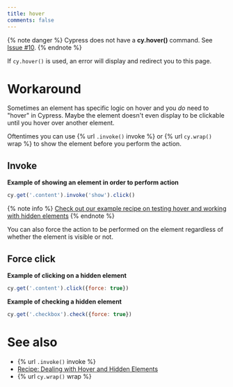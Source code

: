 ```yaml
---
title: hover
comments: false
---
```


{% note danger %}
Cypress does not have a **cy.hover()** command. See [Issue #10](https://github.com/cypress-io/cypress/issues/10).
{% endnote %}

If `cy.hover()` is used, an error will display and redirect you to this page.

# Workaround

Sometimes an element has specific logic on hover and you *do* need to "hover" in Cypress. Maybe the element doesn't even display to be clickable until you hover over another element.

Oftentimes you can use {% url `.invoke()` invoke %} or {% url `cy.wrap()` wrap %} to show the element before you perform the action.

## Invoke

**Example of showing an element in order to perform action**
```javascript
cy.get('.content').invoke('show').click()
```

{% note info %}
[Check out our example recipe on testing hover and working with hidden elements](https://github.com/cypress-io/cypress-example-recipes/blob/master/cypress/integration/hover_hidden_elements_spec.js)
{% endnote %}

You can also force the action to be performed on the element regardless of whether the element is visible or not.

## Force click

**Example of clicking on a hidden element**
```javascript
cy.get('.content').click({force: true})
```

**Example of checking a hidden element**
```javascript
cy.get('.checkbox').check({force: true})
```
<!--
## Trigger

If the hover behavior depends on a JavaScript event like `mouseover`, you can trigger the event to achieve that behavior.

**Example of triggering a mouseover event**
```javascript
cy.get('.content').trigger('mouseover')
``` -->

# See also

- {% url `.invoke()` invoke %}
- [Recipe: Dealing with Hover and Hidden Elements](https://github.com/cypress-io/cypress-example-recipes/blob/master/cypress/integration/hover_hidden_elements_spec.js)
- {% url `cy.wrap()` wrap %}
